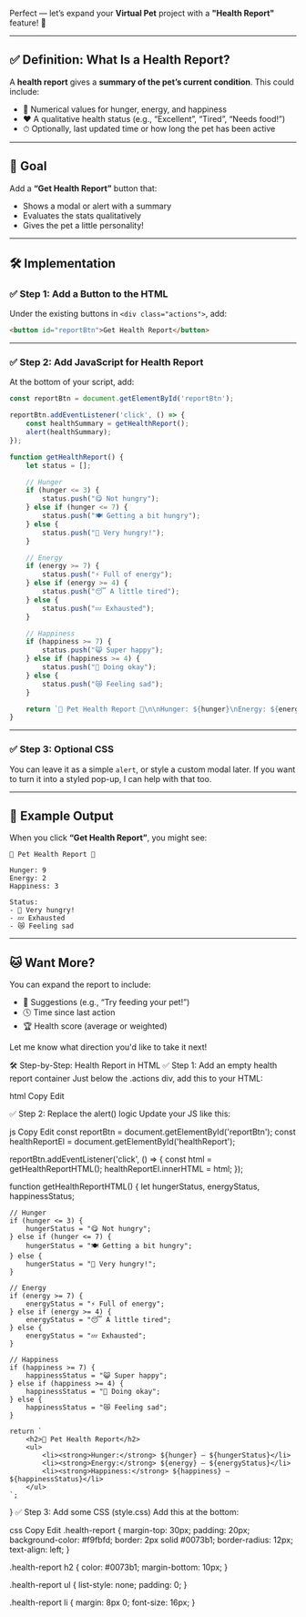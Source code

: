 Perfect — let’s expand your **Virtual Pet** project with a **"Health Report"** feature! 🐾

---

## ✅ Definition: What Is a Health Report?

A **health report** gives a **summary of the pet’s current condition**. This could include:

* 🔢 Numerical values for hunger, energy, and happiness
* ❤️ A qualitative health status (e.g., “Excellent”, “Tired”, “Needs food!”)
* ⏱ Optionally, last updated time or how long the pet has been active

---

## 🎯 Goal

Add a **“Get Health Report”** button that:

* Shows a modal or alert with a summary
* Evaluates the stats qualitatively
* Gives the pet a little personality!

---

## 🛠 Implementation

### ✅ Step 1: Add a Button to the HTML

Under the existing buttons in `<div class="actions">`, add:

```html
<button id="reportBtn">Get Health Report</button>
```

---

### ✅ Step 2: Add JavaScript for Health Report

At the bottom of your script, add:

```js
const reportBtn = document.getElementById('reportBtn');

reportBtn.addEventListener('click', () => {
    const healthSummary = getHealthReport();
    alert(healthSummary);
});

function getHealthReport() {
    let status = [];

    // Hunger
    if (hunger <= 3) {
        status.push("😋 Not hungry");
    } else if (hunger <= 7) {
        status.push("🍽 Getting a bit hungry");
    } else {
        status.push("🚨 Very hungry!");
    }

    // Energy
    if (energy >= 7) {
        status.push("⚡ Full of energy");
    } else if (energy >= 4) {
        status.push("😴 A little tired");
    } else {
        status.push("💤 Exhausted");
    }

    // Happiness
    if (happiness >= 7) {
        status.push("😺 Super happy");
    } else if (happiness >= 4) {
        status.push("🙂 Doing okay");
    } else {
        status.push("😿 Feeling sad");
    }

    return `🐾 Pet Health Report 🐾\n\nHunger: ${hunger}\nEnergy: ${energy}\nHappiness: ${happiness}\n\nStatus:\n- ${status.join('\n- ')}`;
}
```

---

### ✅ Step 3: Optional CSS

You can leave it as a simple `alert`, or style a custom modal later. If you want to turn it into a styled pop-up, I can help with that too.

---

## 🧪 Example Output

When you click **“Get Health Report”**, you might see:

```
🐾 Pet Health Report 🐾

Hunger: 9
Energy: 2
Happiness: 3

Status:
- 🚨 Very hungry!
- 💤 Exhausted
- 😿 Feeling sad
```

---

## 🐱 Want More?

You can expand the report to include:

* 🧠 Suggestions (e.g., “Try feeding your pet!”)
* 🕓 Time since last action
* 🏆 Health score (average or weighted)

Let me know what direction you'd like to take it next!



🛠️ Step-by-Step: Health Report in HTML
✅ Step 1: Add an empty health report container
Just below the .actions div, add this to your HTML:

html
Copy
Edit
<div id="healthReport" class="health-report"></div>
✅ Step 2: Replace the alert() logic
Update your JS like this:

js
Copy
Edit
const reportBtn = document.getElementById('reportBtn');
const healthReportEl = document.getElementById('healthReport');

reportBtn.addEventListener('click', () => {
    const html = getHealthReportHTML();
    healthReportEl.innerHTML = html;
});

function getHealthReportHTML() {
    let hungerStatus, energyStatus, happinessStatus;

    // Hunger
    if (hunger <= 3) {
        hungerStatus = "😋 Not hungry";
    } else if (hunger <= 7) {
        hungerStatus = "🍽 Getting a bit hungry";
    } else {
        hungerStatus = "🚨 Very hungry!";
    }

    // Energy
    if (energy >= 7) {
        energyStatus = "⚡ Full of energy";
    } else if (energy >= 4) {
        energyStatus = "😴 A little tired";
    } else {
        energyStatus = "💤 Exhausted";
    }

    // Happiness
    if (happiness >= 7) {
        happinessStatus = "😺 Super happy";
    } else if (happiness >= 4) {
        happinessStatus = "🙂 Doing okay";
    } else {
        happinessStatus = "😿 Feeling sad";
    }

    return `
        <h2>🐾 Pet Health Report</h2>
        <ul>
            <li><strong>Hunger:</strong> ${hunger} — ${hungerStatus}</li>
            <li><strong>Energy:</strong> ${energy} — ${energyStatus}</li>
            <li><strong>Happiness:</strong> ${happiness} — ${happinessStatus}</li>
        </ul>
    `;
}
✅ Step 3: Add some CSS (style.css)
Add this at the bottom:

css
Copy
Edit
.health-report {
    margin-top: 30px;
    padding: 20px;
    background-color: #f9fbfd;
    border: 2px solid #0073b1;
    border-radius: 12px;
    text-align: left;
}

.health-report h2 {
    color: #0073b1;
    margin-bottom: 10px;
}

.health-report ul {
    list-style: none;
    padding: 0;
}

.health-report li {
    margin: 8px 0;
    font-size: 16px;
}